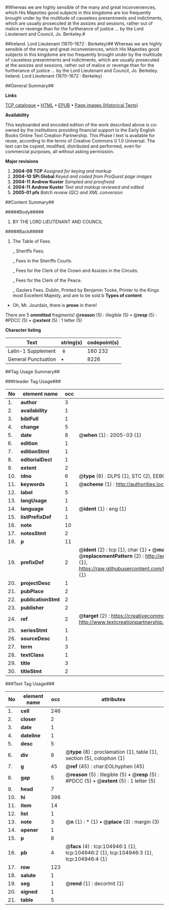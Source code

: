#Whereas we are highly sensible of the many and great inconveniences, which His Majesties good subjects in this kingdome are too frequently brought under by the multitude of causeless presentments and indictments, which are usually prosecuted at the assizes and sessions, rather out of malice or revenge than for the furtherance of justice ... by the Lord Lieutenant and Council, Jo. Berkeley.#

##Ireland. Lord Lieutenant (1670-1672 : Berkeley)##
Whereas we are highly sensible of the many and great inconveniences, which His Majesties good subjects in this kingdome are too frequently brought under by the multitude of causeless presentments and indictments, which are usually prosecuted at the assizes and sessions, rather out of malice or revenge than for the furtherance of justice ... by the Lord Lieutenant and Council, Jo. Berkeley.
Ireland. Lord Lieutenant (1670-1672 : Berkeley)

##General Summary##

**Links**

[TCP catalogue](http://www.ota.ox.ac.uk/tcp/)  • 
[HTML](http://tei.it.ox.ac.uk/tcp/Texts-HTML/free/A46/A46198.html)  • 
[EPUB](http://tei.it.ox.ac.uk/tcp/Texts-EPUB/free/A46/A46198.epub) • 
[Page images (Historical Texts)](https://data.historicaltexts.jisc.ac.uk/view?pubId=eebo-16163380e&pageId=eebo-16163380e-104946-1)

**Availability**

This keyboarded and encoded edition of the
	       work described above is co-owned by the institutions
	       providing financial support to the Early English Books
	       Online Text Creation Partnership. This Phase I text is
	       available for reuse, according to the terms of Creative
	       Commons 0 1.0 Universal. The text can be copied,
	       modified, distributed and performed, even for
	       commercial purposes, all without asking permission.

**Major revisions**

1. __2004-09__ __TCP__ *Assigned for keying and markup*
1. __2004-10__ __SPi Global__ *Keyed and coded from ProQuest page images*
1. __2004-11__ __Andrew Kuster__ *Sampled and proofread*
1. __2004-11__ __Andrew Kuster__ *Text and markup reviewed and edited*
1. __2005-01__ __pfs__ *Batch review (QC) and XML conversion*

##Content Summary##

#####Body#####

1. BY THE LORD LIEUTENANT AND COUNCIL

#####Back#####

1. The Table of Fees.

    _ Sheriffs Fees.

    _ Fees in the Sheriffs Courts.

    _ Fees for the Clerk of the Crown and Assizes in the Circuits.

    _ Fees for the Clerk of the Peace.

    _ Gaolers Fees.
Dublin, Printed by Benjamin Tooke, Printer to the Kings most Excellent Majesty, and are to be sold b
**Types of content**

  * Oh, Mr. Jourdain, there is **prose** in there!

There are 5 **ommitted** fragments! 
 @__reason__ (5) : illegible (5)  •  @__resp__ (5) : #PDCC (5)  •  @__extent__ (5) : 1 letter (5)

**Character listing**


|Text|string(s)|codepoint(s)|
|---|---|---|
|Latin-1 Supplement| è|160 232|
|General Punctuation|•|8226|

##Tag Usage Summary##

###Header Tag Usage###

|No|element name|occ|attributes|
|---|---|---|---|
|1.|__author__|3||
|2.|__availability__|1||
|3.|__biblFull__|1||
|4.|__change__|5||
|5.|__date__|8| @__when__ (1) : 2005-03 (1)|
|6.|__edition__|1||
|7.|__editionStmt__|1||
|8.|__editorialDecl__|1||
|9.|__extent__|2||
|10.|__idno__|6| @__type__ (6) : DLPS (1), STC (2), EEBO-CITATION (1), OCLC (1), VID (1)|
|11.|__keywords__|1| @__scheme__ (1) : http://authorities.loc.gov/ (1)|
|12.|__label__|5||
|13.|__langUsage__|1||
|14.|__language__|1| @__ident__ (1) : eng (1)|
|15.|__listPrefixDef__|1||
|16.|__note__|10||
|17.|__notesStmt__|2||
|18.|__p__|11||
|19.|__prefixDef__|2| @__ident__ (2) : tcp (1), char (1)  •  @__matchPattern__ (2) : ([0-9\-]+):([0-9IVX]+) (1), (.+) (1)  •  @__replacementPattern__ (2) : http://eebo.chadwyck.com/downloadtiff?vid=$1&page=$2 (1), https://raw.githubusercontent.com/textcreationpartnership/Texts/master/tcpchars.xml#$1 (1)|
|20.|__projectDesc__|1||
|21.|__pubPlace__|2||
|22.|__publicationStmt__|2||
|23.|__publisher__|2||
|24.|__ref__|2| @__target__ (2) : https://creativecommons.org/publicdomain/zero/1.0/ (1), http://www.textcreationpartnership.org/docs/. (1)|
|25.|__seriesStmt__|1||
|26.|__sourceDesc__|1||
|27.|__term__|3||
|28.|__textClass__|1||
|29.|__title__|3||
|30.|__titleStmt__|2||


###Text Tag Usage###

|No|element name|occ|attributes|
|---|---|---|---|
|1.|__cell__|246||
|2.|__closer__|2||
|3.|__date__|1||
|4.|__dateline__|1||
|5.|__desc__|5||
|6.|__div__|8| @__type__ (8) : proclamation (1), table (1), section (5), colophon (1)|
|7.|__g__|45| @__ref__ (45) : char:EOLhyphen (45)|
|8.|__gap__|5| @__reason__ (5) : illegible (5)  •  @__resp__ (5) : #PDCC (5)  •  @__extent__ (5) : 1 letter (5)|
|9.|__head__|7||
|10.|__hi__|396||
|11.|__item__|14||
|12.|__list__|1||
|13.|__note__|3| @__n__ (1) : * (1)  •  @__place__ (3) : margin (3)|
|14.|__opener__|1||
|15.|__p__|8||
|16.|__pb__|4| @__facs__ (4) : tcp:104946:1 (1), tcp:104946:2 (1), tcp:104946:3 (1), tcp:104946:4 (1)|
|17.|__row__|123||
|18.|__salute__|1||
|19.|__seg__|1| @__rend__ (1) : decorInit (1)|
|20.|__signed__|1||
|21.|__table__|5||
